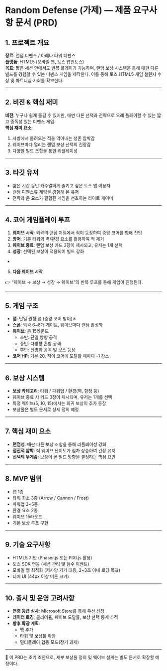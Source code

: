# Random Defense (가제) — 제품 요구사항 문서 (PRD)

## 1. 프로젝트 개요
**장르**: 랜덤 디펜스 / 아레나 타워 디펜스  
**플랫폼**: HTML5 (모바일 웹, 토스 앱인토스)  
**목표**: 짧은 세션 안에서도 반복 플레이가 가능하며, 랜덤 보상 시스템을 통해 매판 다른 빌드를 경험할 수 있는 디펜스 게임을 제작한다. 이를 통해 토스 HTML5 게임 챌린지 수상 및 파트너십 기회를 확보한다.

---

## 2. 비전 & 핵심 재미
**비전**: 누구나 쉽게 즐길 수 있지만, 매번 다른 선택과 전략으로 오래 플레이할 수 있는 짧고 중독성 있는 디펜스 게임.  
**핵심 재미 요소**:
1. 사방에서 몰려오는 적을 막아내는 생존 압박감
2. 웨이브마다 열리는 랜덤 보상 선택의 긴장감
3. 다양한 빌드 조합을 통한 리플레이성

---

## 3. 타깃 유저
- 짧은 시간 동안 캐주얼하게 즐기고 싶은 토스 앱 이용자
- 랜덤 디펜스류 게임을 경험해 본 유저
- 전략과 운 요소가 결합된 게임을 선호하는 라이트 게이머

---

## 4. 코어 게임플레이 루프
1. **웨이브 시작**: 외곽의 랜덤 지점에서 적이 등장하여 중앙 코어를 향해 진입
2. **방어**: 기존 타워와 벽/환경 요소를 활용하여 적 제거
3. **웨이브 종료**: 랜덤 보상 카드 3장이 제시되고, 유저는 1개 선택
4. **성장**: 선택된 보상이 적용되어 빌드 강화
  - 
5. **다음 웨이브 시작**

👉 “웨이브 → 보상 → 성장 → 웨이브”의 반복 루프를 통해 게임이 진행된다.

---

## 5. 게임 구조
- **맵**: 단일 원형 맵 (중앙 코어 방어)ㅊ
- **스폰**: 외곽 6~8개 게이트, 웨이브마다 랜덤 활성화
- **웨이브**: 총 15라운드
  - 초반: 단일 방향 공격
  - 중반: 다방향 혼합 공격
  - 후반: 전방위 공격 및 보스 등장
- **코어 HP**: 기본 20, 적이 코어에 도달할 때마다 -1 감소

---

## 6. 보상 시스템
- **보상 카테고리**: 타워 / 파워업 / 환경(벽, 함정 등)
- 웨이브 종료 시 카드 3장이 제시되며, 유저는 1개를 선택
- 특정 웨이브(5, 10, 15)에서는 희귀 보상이 추가 등장
- 보상풀은 별도 문서로 상세 정의 예정

---

## 7. 핵심 재미 요소
- **랜덤성**: 매판 다른 보상 조합을 통해 리플레이성 강화
- **점진적 압박**: 적 웨이브 난이도가 점차 상승하여 긴장 유지
- **선택의 무게감**: 보상이 곧 빌드 방향을 결정하는 핵심 요인

---

## 8. MVP 범위
- 맵 1종
- 타워 최소 3종 (Arrow / Cannon / Frost)
- 파워업 3~5종
- 환경 요소 2종
- 웨이브 15라운드
- 기본 보상 루프 구현

---

## 9. 기술 요구사항
- HTML5 기반 (Phaser.js 또는 PIXI.js 활용)
- 토스 SDK 연동 (세션 관리 및 점수 이벤트)
- 모바일 웹 최적화 (저사양 기기 대응, 2~3초 이내 로딩 목표)
- 터치 UI (44px 이상 버튼 크기)

---

## 10. 출시 및 운영 고려사항
- **연령 등급 심사**: Microsoft Store를 통해 우선 신청
- **데이터 로깅**: 클리어율, 웨이브 도달률, 보상 선택 통계 추적
- **향후 확장 계획**:
  - 맵 추가
  - 타워 및 보상풀 확장
  - 멀티플레이 협동 모드(장기 과제)

---

📌 이 PRD는 초기 초안으로, 세부 보상풀 정의 및 웨이브 설계는 별도 문서로 확장할 예정이다.

